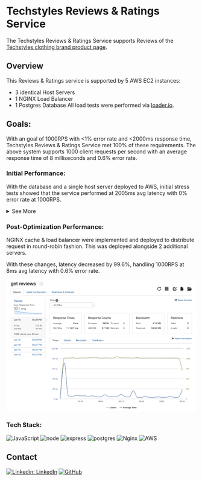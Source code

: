 # Techstyles Reviews & Ratings Service

The Techstyles Reviews & Ratings Service supports Reviews of the [Techstyles clothing brand product page](https://github.com/KFEC/TechStyles).

## Overview

This Reviews & Ratings service is supported by 5 AWS EC2 instances:
- 3 identical Host Servers
- 1 NGINX Load Balancer
- 1 Postgres Database
All load tests were performed via [loader.io](loader.io).

## Goals:

With an goal of 1000RPS with <1% error rate and <2000ms response time, Techstyles Reviews & Ratings Service met 100% of these requirements. The above system supports 1000 client requests per second with an average response time of 8 milliseconds and 0.6% error rate.

### Initial Performance:

With the database and a single host server deployed to AWS, initial stress tests showed that the service performed at 2005ms avg latency with 0% error rate at 1000RPS.

<details>
  <summary>See More</summary>
  
  ![](assets/Pre-optimization.png)

</details>


### Post-Optimization Performance:

NGINX cache & load balancer were implemented and deployed to distribute request in round-robin fashion. This was deployed alongside 2 additional servers.

With these changes, latency decreased by 99.6%, handling 1000RPS at 8ms avg latency with 0.6% error rate.

![](assets/Post-optimization.png)

### Tech Stack:
![JavaScript](https://img.shields.io/badge/javascript-%23323330.svg?style=for-the-badge&logo=javascript&logoColor=%23F7DF1E)
![node](https://img.shields.io/badge/Node.js-43853D?style=for-the-badge&logo=node.js&logoColor=white)
![express](https://img.shields.io/badge/Express.js-000000?style=for-the-badge&logo=express&logoColor=white)
![postgres](https://img.shields.io/badge/PostgreSQL-316192?style=for-the-badge&logo=postgresql&logoColor=white)
![Nginx](https://img.shields.io/badge/nginx-%23009639.svg?style=for-the-badge&logo=nginx&logoColor=white)
![AWS](https://img.shields.io/badge/AWS-%23FF9900.svg?style=for-the-badge&logo=amazon-aws&logoColor=white)

## Contact
[![Linkedin: LinkedIn](https://img.shields.io/badge/linkedin-%230077B5.svg?style=for-the-badge&logo=linkedin&logoColor=white)](https://www.linkedin.com/in/kimberlywycheung/)
[![GitHub](https://img.shields.io/badge/github-%23121011.svg?style=for-the-badge&logo=github&logoColor=white)](https://github.com/kimberlywycheung)

